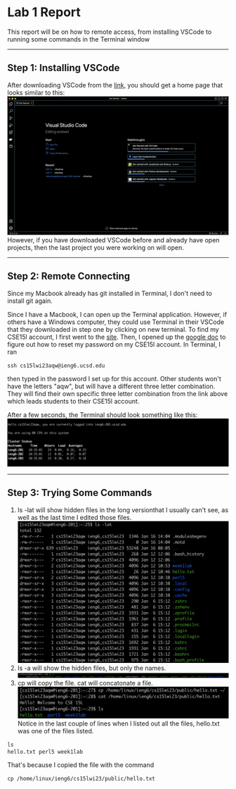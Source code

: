 # Lab 1 Report
This report will be on how to remote access, from installing VSCode to running some commands in the Terminal window

---
## Step 1: Installing VSCode

After downloading VSCode from the [link](https://code.visualstudio.com/), you should get a home page that looks similar to this:
![Image](VSCODE.png)
However, if you have downloaded VSCode before and already have open projects, then the last project you were working on will open. 

---
## Step 2: Remote Connecting
Since my Macbook already has git installed in Terminal, I don't need to install git again. 

Since I have a Macbook, I can open up the Terminal application. However, if others have a Windows computer, they could use Terminal in their VSCode that they downloaded in step one by clicking on new terminal. To find my CSE15l account, I first went to the [site](https://sdacs.ucsd.edu/~icc/index.php). Then, I opened up the [google doc](https://docs.google.com/document/d/1hs7CyQeh-MdUfM9uv99i8tqfneos6Y8bDU0uhn1wqho/edit?usp=sharing) to figure out how to reset my password on my CSE15l account. In Terminal, I ran 
```
ssh cs15lwi23aqw@ieng6.ucsd.edu
```
then typed in the password I set up for this account. Other students won't have the letters "aqw", but will have a different three letter combination. They will find their own specific three letter combination from the link above which leads students to their CSE15l account.  

After a few seconds, the Terminal should look something like this:
![Image](ACCESS.png)

---
## Step 3: Trying Some Commands
1. ls -lat will show hidden files in the long versionthat I usually can't see, as well as the last time I edited those files.![Image](LAT.png)
2. ls -a will show the hidden files, but only the names. ![Image](LSA.png)
3. cp will copy the file. cat will concatonate a file. ![Image](CAT.png) Notice in the last couple of lines when I listed out all the files, hello.txt was one of the files listed.
```
ls
hello.txt perl5 week1lab 
```
That's because I copied the file with the command 
```
cp /home/linux/ieng6/cs15lwi23/public/hello.txt
```
